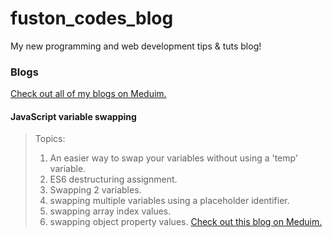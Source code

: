 # fuston_codes_blog

My new programming and web development tips &amp; tuts blog!

### Blogs
[Check out all of my blogs on Meduim.](https://scott-a-fuston.medium.com/)

#### JavaScript variable swapping
> Topics:
>1. An easier way to swap your variables without using a 'temp' variable.
>2. ES6 destructuring assignment.
>3. Swapping 2 variables.
>4. swapping multiple variables using a placeholder identifier.
>5. swapping array index values.
>6. swapping object property values.
[Check out this blog on Meduim.](https://scott-a-fuston.medium.com/stop-juggling-your-javascript-variables-9922d812400a)
